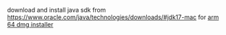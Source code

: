 download and install java sdk from https://www.oracle.com/java/technologies/downloads/#jdk17-mac for [arm 64 dmg installer](https://download.oracle.com/java/17/latest/jdk-17_macos-aarch64_bin.dmg) 
